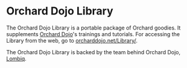 # Orchard Dojo Library



The Orchard Dojo Library is a portable package of Orchard goodies. It supplements [Orchard Dojo](http://orcharddojo.net)'s trainings and tutorials. For accessing the Library from the web, go to [orcharddojo.net/Library/](http://orcharddojo.net/Library/).

The Orchard Dojo Library is backed by the team behind Orchard Dojo, [Lombiq](http://lombiq.com).